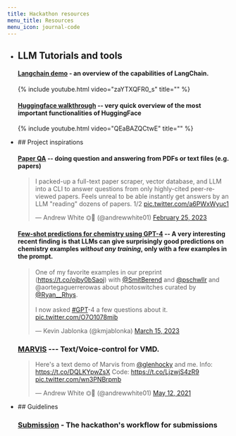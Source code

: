 ```yaml
---
title: Hackathon resources
menu_title: Resources
menu_icon: journal-code
---
```


<ul class="grid">
<li class="resource-block" markdown="1">

## LLM Tutorials and tools 

#### [Langchain demo](https://www.youtube.com/watch?v=zaYTXQFR0_s) - an overview of the capabilities of LangChain.

{% include youtube.html video="zaYTXQFR0_s" title="" %}


#### [Huggingface walkthrough](https://www.youtube.com/watch?v=QEaBAZQCtwE) -- very quick overview of the most important functionalities of HuggingFace

{% include youtube.html video="QEaBAZQCtwE" title="" %}


</li>



<li class="resource-block" markdown="1">
## Project inspirations 

#### [Paper QA](https://huggingface.co/spaces/whitead/paper-qa) -- doing question and answering from PDFs or text files (e.g. papers)

<blockquote class="twitter-tweet"><p lang="en" dir="ltr">I packed-up a full-text paper scraper, vector database, and LLM into a CLI to answer questions from only highly-cited peer-reviewed papers. Feels unreal to be able instantly get answers by an LLM &quot;reading&quot; dozens of papers. 1/2 <a href="https://t.co/a6PWxWyuc1">pic.twitter.com/a6PWxWyuc1</a></p>&mdash; Andrew White ⏣🧪 (@andrewwhite01) <a href="https://twitter.com/andrewwhite01/status/1629346569756483584?ref_src=twsrc%5Etfw">February 25, 2023</a></blockquote> <script async src="https://platform.twitter.com/widgets.js" charset="utf-8"></script>


#### [Few-shot predictions for chemistry using GPT-4](https://twitter.com/kmjablonka/status/1635794978936066049?s=20) --  A very interesting recent finding is that LLMs can give surprisingly good predictions on chemistry examples *without any training*, only with a few examples in the prompt. 

<blockquote class="twitter-tweet"><p lang="en" dir="ltr">One of my favorite examples in our preprint (<a href="https://t.co/ojby0bSaoj">https://t.co/ojby0bSaoj</a>) with <a href="https://twitter.com/SmitBerend?ref_src=twsrc%5Etfw">@SmitBerend</a> and <a href="https://twitter.com/pschwllr?ref_src=twsrc%5Etfw">@pschwllr</a> and @aortegaguerrerowas about photoswitches curated by <a href="https://twitter.com/Ryan__Rhys?ref_src=twsrc%5Etfw">@Ryan__Rhys</a>.<br><br>I now asked <a href="https://twitter.com/hashtag/GPT?src=hash&amp;ref_src=twsrc%5Etfw">#GPT</a>-4 a few questions about it. <a href="https://t.co/O7O1078mib">pic.twitter.com/O7O1078mib</a></p>&mdash; Kevin Jablonka (@kmjablonka) <a href="https://twitter.com/kmjablonka/status/1635794978936066049?ref_src=twsrc%5Etfw">March 15, 2023</a></blockquote> <script async src="https://platform.twitter.com/widgets.js" charset="utf-8"></script>
</li>

### [MARVIS](https://github.com/whitead/marvis) --- Text/Voice-control for VMD.

<blockquote class="twitter-tweet"><p lang="en" dir="ltr">Here&#39;s a text demo of Marvis from <a href="https://twitter.com/glenhocky?ref_src=twsrc%5Etfw">@glenhocky</a> and me. Info: <a href="https://t.co/DQLKYpwZsX">https://t.co/DQLKYpwZsX</a> Code: <a href="https://t.co/LjzwjS4zR9">https://t.co/LjzwjS4zR9</a> <a href="https://t.co/wn3PNBrpmb">pic.twitter.com/wn3PNBrpmb</a></p>&mdash; Andrew White ⏣🧪 (@andrewwhite01) <a href="https://twitter.com/andrewwhite01/status/1392517379326894080?ref_src=twsrc%5Etfw">May 12, 2021</a></blockquote> <script async src="https://platform.twitter.com/widgets.js" charset="utf-8"></script>

<li class="resource-block" markdown="1">
## Guidelines

### [Submission](_/../resources/submission.md) - The hackathon's workflow for submissions

</li>

</ul>